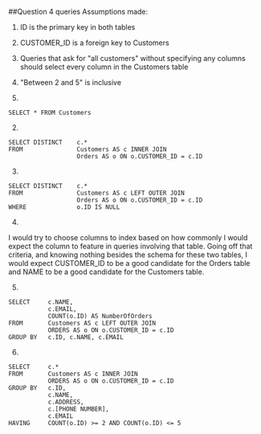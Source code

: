 ##Question 4 queries
Assumptions made:
1. ID is the primary key in both tables
2. CUSTOMER_ID is a foreign key to Customers
3. Queries that ask for "all customers" without specifying any columns should select every column in the Customers table 
4. "Between 2 and 5" is inclusive

1.

    SELECT * FROM Customers

2.

    SELECT DISTINCT    c.*
    FROM               Customers AS c INNER JOIN
                       Orders AS o ON o.CUSTOMER_ID = c.ID

3.

    SELECT DISTINCT    c.*
    FROM               Customers AS c LEFT OUTER JOIN
                       Orders AS o ON o.CUSTOMER_ID = c.ID
    WHERE              o.ID IS NULL

4.
I would try to choose columns to index based on how commonly I would expect the column to feature in queries involving that table. Going off that criteria, and knowing nothing besides the schema for these two tables, I would expect CUSTOMER_ID to be a good candidate for the Orders table and NAME to be a good candidate for the Customers table.

5.

    SELECT     c.NAME,
               c.EMAIL,
               COUNT(o.ID) AS NumberOfOrders
    FROM       Customers AS c LEFT OUTER JOIN
               ORDERS AS o ON o.CUSTOMER_ID = c.ID
    GROUP BY   c.ID, c.NAME, c.EMAIL

6.

    SELECT     c.*	
    FROM       Customers AS c INNER JOIN
               ORDERS AS o ON o.CUSTOMER_ID = c.ID
    GROUP BY   c.ID,
               c.NAME,
               c.ADDRESS,
               c.[PHONE NUMBER],
               c.EMAIL
    HAVING     COUNT(o.ID) >= 2 AND COUNT(o.ID) <= 5